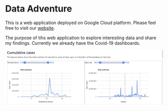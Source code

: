 # Data Adventure

This is a web application deployed on Google Cloud platform. Please feel free to visit our [website](https://lyl-cloud.uc.r.appspot.com).

The purpose of tihs web application to explore interesting data and share my findings. Currently we already have the Covid-19 dashboards.

![dashboard-page](app/screenshots/dashboard-page.png)

